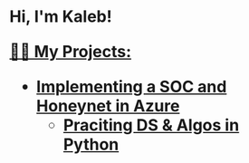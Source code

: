 <h1>Hi, I'm Kaleb! <br/><a href=https://www.linkedin.com/in/kalebpereira0/</a>

👨‍💻 My Projects:

- <b> Implementing a SOC and Honeynet in Azure </b>
  - [Praciting DS & Algos in Python](https://github.com/joshmadakor1/Algorithms-Practice)




[linkedin]: https://www.linkedin.com/in/kalebpereira0/















